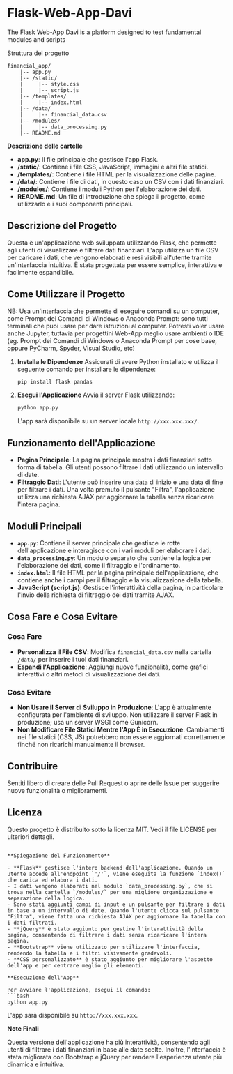 # Flask-Web-App-Davi
The Flask Web-App Davi is a platform designed to test fundamental modules and scripts

Struttura del progetto 

```
financial_app/
    |-- app.py
    |-- /static/
    |     |-- style.css
    |     |-- script.js
    |-- /templates/
    |     |-- index.html
    |-- /data/
    |     |-- financial_data.csv
    |-- /modules/
    |     |-- data_processing.py
    |-- README.md
```

**Descrizione delle cartelle**

- **app.py**: Il file principale che gestisce l'app Flask.
- **/static/**: Contiene i file CSS, JavaScript, immagini e altri file statici.
- **/templates/**: Contiene i file HTML per la visualizzazione delle pagine.
- **/data/**: Contiene i file di dati, in questo caso un CSV con i dati finanziari.
- **/modules/**: Contiene i moduli Python per l'elaborazione dei dati.
- **README.md**: Un file di introduzione che spiega il progetto, come utilizzarlo e i suoi componenti principali.

## Descrizione del Progetto

Questa è un'applicazione web sviluppata utilizzando Flask, che permette agli utenti di visualizzare e filtrare dati finanziari. L'app utilizza un file CSV per caricare i dati, che vengono elaborati e resi visibili all'utente tramite un'interfaccia intuitiva. È stata progettata per essere semplice, interattiva e facilmente espandibile.


## Come Utilizzare il Progetto

NB: Usa un'interfaccia che permette di eseguire comandi su un computer, come Prompt dei Comandi di Windows o Anaconda Prompt: sono tutti terminali che puoi usare per dare istruzioni al computer. Potresti voler usare anche Jupyter, tuttavia per progettini Web-App meglio usare ambienti o IDE (eg. Prompt dei Comandi di Windows o Anaconda Prompt per cose base, oppure PyCharm, Spyder, Visual Studio, etc)


1. **Installa le Dipendenze**
   Assicurati di avere Python installato e utilizza il seguente comando per installare le dipendenze:
   ```bash
   pip install flask pandas
   ```

2. **Esegui l'Applicazione**
   Avvia il server Flask utilizzando:
   ```bash
   python app.py
   ```
   L'app sarà disponibile su un server locale `http://xxx.xxx.xxx/`.

## Funzionamento dell'Applicazione

- **Pagina Principale**: La pagina principale mostra i dati finanziari sotto forma di tabella. Gli utenti possono filtrare i dati utilizzando un intervallo di date.
- **Filtraggio Dati**: L'utente può inserire una data di inizio e una data di fine per filtrare i dati. Una volta premuto il pulsante "Filtra", l'applicazione utilizza una richiesta AJAX per aggiornare la tabella senza ricaricare l'intera pagina.

## Moduli Principali

- **`app.py`**: Contiene il server principale che gestisce le rotte dell'applicazione e interagisce con i vari moduli per elaborare i dati.
- **`data_processing.py`**: Un modulo separato che contiene la logica per l'elaborazione dei dati, come il filtraggio e l'ordinamento.
- **`index.html`**: Il file HTML per la pagina principale dell'applicazione, che contiene anche i campi per il filtraggio e la visualizzazione della tabella.
- **JavaScript (script.js)**: Gestisce l'interattività della pagina, in particolare l'invio della richiesta di filtraggio dei dati tramite AJAX.

## Cosa Fare e Cosa Evitare

### Cosa Fare
- **Personalizza il File CSV**: Modifica `financial_data.csv` nella cartella `/data/` per inserire i tuoi dati finanziari.
- **Espandi l'Applicazione**: Aggiungi nuove funzionalità, come grafici interattivi o altri metodi di visualizzazione dei dati.

### Cosa Evitare
- **Non Usare il Server di Sviluppo in Produzione**: L'app è attualmente configurata per l'ambiente di sviluppo. Non utilizzare il server Flask in produzione; usa un server WSGI come Gunicorn.
- **Non Modificare File Statici Mentre l'App È in Esecuzione**: Cambiamenti nei file statici (CSS, JS) potrebbero non essere aggiornati correttamente finché non ricarichi manualmente il browser.

## Contribuire
Sentiti libero di creare delle Pull Request o aprire delle Issue per suggerire nuove funzionalità o miglioramenti.

## Licenza
Questo progetto è distribuito sotto la licenza MIT. Vedi il file LICENSE per ulteriori dettagli.
```

**Spiegazione del Funzionamento**

- **Flask** gestisce l'intero backend dell'applicazione. Quando un utente accede all'endpoint `'/'`, viene eseguita la funzione `index()` che carica ed elabora i dati.
- I dati vengono elaborati nel modulo `data_processing.py`, che si trova nella cartella `/modules/` per una migliore organizzazione e separazione della logica.
- Sono stati aggiunti campi di input e un pulsante per filtrare i dati in base a un intervallo di date. Quando l'utente clicca sul pulsante "Filtra", viene fatta una richiesta AJAX per aggiornare la tabella con i dati filtrati.
- **jQuery** è stato aggiunto per gestire l'interattività della pagina, consentendo di filtrare i dati senza ricaricare l'intera pagina.
- **Bootstrap** viene utilizzato per stilizzare l'interfaccia, rendendo la tabella e i filtri visivamente gradevoli.
- **CSS personalizzato** è stato aggiunto per migliorare l'aspetto dell'app e per centrare meglio gli elementi.

**Esecuzione dell'App**

Per avviare l'applicazione, esegui il comando:
```bash
python app.py
```
L'app sarà disponibile su `http://xxx.xxx.xxx`.

**Note Finali**

Questa versione dell'applicazione ha più interattività, consentendo agli utenti di filtrare i dati finanziari in base alle date scelte. Inoltre, l'interfaccia è stata migliorata con Bootstrap e jQuery per rendere l'esperienza utente più dinamica e intuitiva.
